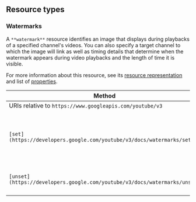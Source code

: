 Resource types
--------------

### Watermarks

A `**watermark**` resource identifies an image that displays during playbacks of a specified channel's videos. You can also specify a target channel to which the image will link as well as timing details that determine when the watermark appears during video playbacks and the length of time it is visible.

For more information about this resource, see its [resource representation](https://developers.google.com/youtube/v3/docs/watermarks#resource) and list of [properties](https://developers.google.com/youtube/v3/docs/watermarks#properties).

| Method | HTTP request | Description |
| --- | --- | --- |
| URIs relative to `https://www.googleapis.com/youtube/v3` |     |     |
| `[set](https://developers.google.com/youtube/v3/docs/watermarks/set)` | `POST /watermarks/set` | Uploads a watermark image to YouTube and sets it for a channel. |
| `[unset](https://developers.google.com/youtube/v3/docs/watermarks/unset)` | `POST /watermarks/unset` | Deletes a channel's watermark image. |